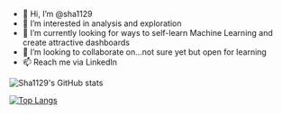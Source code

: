 - 👋 Hi, I’m @sha1129
- 👀 I’m interested in analysis and exploration
- 🌱 I’m currently looking for ways to self-learn Machine Learning and create attractive dashboards  
- 💞️ I’m looking to collaborate on...not sure yet but open for learning
- 📫 Reach me via LinkedIn

![Sha1129's GitHub stats](https://github-readme-stats.vercel.app/api?username=sha1129&show_icons=true&theme=tokyonight)

[![Top Langs](https://github-readme-stats.vercel.app/api/top-langs/?username=sha1129&layout=compact)](https://github.com/anuraghazra/github-readme-stats)

<!---
sha1129/sha1129 is a ✨ special ✨ repository because its `README.md` (this file) appears on your GitHub profile.
You can click the Preview link to take a look at your changes.
--->
